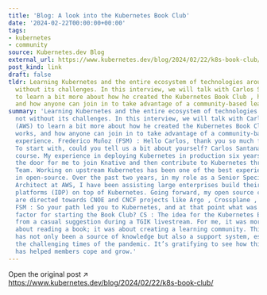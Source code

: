 ```yaml
---
title: 'Blog: A look into the Kubernetes Book Club'
date: '2024-02-22T00:00:00+00:00'
tags:
- kubernetes
- community
source: Kubernetes.dev Blog
external_url: https://www.kubernetes.dev/blog/2024/02/22/k8s-book-club/
post_kind: link
draft: false
tldr: Learning Kubernetes and the entire ecosystem of technologies around it is not
  without its challenges. In this interview, we will talk with Carlos Santana (AWS)
  to learn a bit more about how he created the Kubernetes Book Club , how it works,
  and how anyone can join in to take advantage of a community-based learning experience.
summary: 'Learning Kubernetes and the entire ecosystem of technologies around it is
  not without its challenges. In this interview, we will talk with Carlos Santana
  (AWS) to learn a bit more about how he created the Kubernetes Book Club , how it
  works, and how anyone can join in to take advantage of a community-based learning
  experience. Frederico Muñoz (FSM) : Hello Carlos, thank you so much for your availability.
  To start with, could you tell us a bit about yourself? Carlos Santana (CS) : Of
  course. My experience in deploying Kubernetes in production six years ago opened
  the door for me to join Knative and then contribute to Kubernetes through the Release
  Team. Working on upstream Kubernetes has been one of the best experiences I’ve had
  in open-source. Over the past two years, in my role as a Senior Specialist Solutions
  Architect at AWS, I have been assisting large enterprises build their internal developer
  platforms (IDP) on top of Kubernetes. Going forward, my open source contributions
  are directed towards CNOE and CNCF projects like Argo , Crossplane , and Backstage.
  FSM : So your path led you to Kubernetes, and at that point what was the motivating
  factor for starting the Book Club? CS : The idea for the Kubernetes Book Club sprang
  from a casual suggestion during a TGIK livestream. For me, it was more than just
  about reading a book; it was about creating a learning community. This platform
  has not only been a source of knowledge but also a support system, especially during
  the challenging times of the pandemic. It’s gratifying to see how this initiative
  has helped members cope and grow.'
---
```

Open the original post ↗ https://www.kubernetes.dev/blog/2024/02/22/k8s-book-club/
